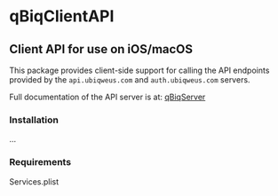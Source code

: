 # qBiqClientAPI
## Client API for use on iOS/macOS

This package provides client-side support for calling the API endpoints provided by the `api.ubiqweus.com` and `auth.ubiqweus.com` servers.

Full documentation of the API server is at:
[qBiqServer](https://github.com/ubiqweus/qBiqServer/blob/master/README.md)

### Installation

...

### Requirements

Services.plist
